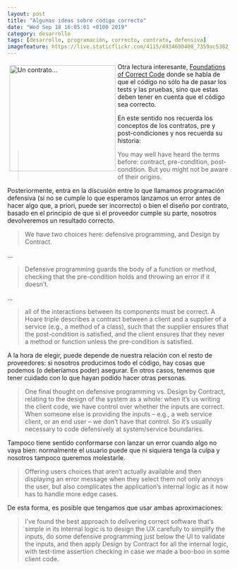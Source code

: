 ```yaml
--- 
layout: post
title: "Algunas ideas sobre código correcto"
date: "Wed Sep 18 16:05:01 +0100 2019"
category: desarrollo
tags: [desarrollo, programación, correcto, contrato, defensiva]
imagefeature: https://live.staticflickr.com/4115/4934690400_7359ac5382_m.jpg
---
```


<a href="https://www.flickr.com/photos/fernand0/4934690400" title="Un contrato..."><img src="https://live.staticflickr.com/4115/4934690400_7359ac5382_m.jpg" width="240"  alt="Un contrato..." style="float:left; margin:5px"></a>
Otra lectura interesante, [Foundations of Correct Code](https://codemanship.wordpress.com/2019/05/19/foundations-of-correct-code/) donde se habla de que el código no sólo ha de pasar los tests y las pruebas, sino que estas deben tener en cuenta que el código sea correcto.

En este sentido nos recuerda los conceptos de los contratos, pre y post-condiciones y nos recuerda su historia:

> You may well have heard the terms before: contract, pre-condition, post-condition. But you might not be aware of their origins.

Posteriormente, entra en la discusión entre lo que llamamos programación defensiva (si no se cumple lo que esperamos lanzamos un error antes de hacer algo que, a priori, puede ser incorrecto) o bien el diseño por contrato, basado en el principio de que si el proveedor cumple su parte, nosotros devolveremos un resultado correcto.

> We have two choices here: defensive programming, and Design by Contract.

...

> Defensive programming guards the body of a function or method, checking that the pre-condition holds and throwing an error if it doesn’t.

...

>  all of the interactions between its components must be correct. A Hoare triple describes a contract between a client and a supplier of a service (e.g., a method of a class), such that the supplier ensures that the post-condition is satisfied, and the client ensures that they never a method or function unless the pre-condition is satisfied.

A la hora de elegir, puede depende de nuestra relación con el resto de proveedores: si nosotros producimos todo el código, hay cosas que podemos (o deberíamos poder) asegurar. En otros casos, tenemos que tener cuidado con lo que hayan podido hacer otras personas.

> One final thought on defensive programming vs. Design by Contract, relating to the design of the system as a whole: when it’s us writing the client code, we have control over whether the inputs are correct. When someone else is providing the inputs – e.g., a web service client, or an end user – we don’t have that control. So it’s usually necessary to code defensively at system/service boundaries.

Tampoco tiene sentido conformarse con lanzar un error cuando algo no vaya bien: normalmente el usuario puede que ni siquiera tenga la culpa y nosotros tampoco queremos molestarle.

> Offering users choices that aren’t actually available and then displaying an error message when they select them not only annoys the user, but also complicates the application’s internal logic as it now has to handle more edge cases.

De esta forma, es posible que tengamos que usar ambas aproximaciones:

> I’ve found the best approach to delivering correct software that’s simple in its internal logic is to design the UX carefully to simplify the inputs, do some defensive programming just below the UI to validate the inputs, and then apply Design by Contract for all the internal logic, with test-time assertion checking in case we made a boo-boo in some client code.
